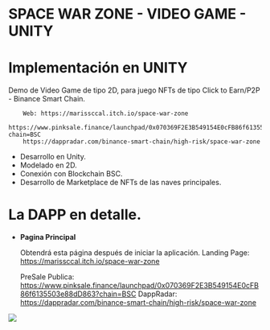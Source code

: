 # SPACE WAR ZONE - VIDEO GAME - UNITY

# Implementación en UNITY

Demo de Video Game de tipo 2D, para juego NFTs de tipo Click to Earn/P2P - Binance Smart Chain.

		Web: https://marissccal.itch.io/space-war-zone
		https://www.pinksale.finance/launchpad/0x070369F2E3B549154E0cFB86f6135503e88dD863?chain=BSC
		https://dappradar.com/binance-smart-chain/high-risk/space-war-zone
        

- Desarrollo en Unity.
- Modelado en 2D.
- Conexión con Blockchain BSC.
- Desarrollo de Marketplace de NFTs de las naves principales. 
        
        

# La DAPP en detalle.

- **Pagina Principal**
    
    Obtendrá esta página después de iniciar la aplicación. Landing Page: https://marissccal.itch.io/space-war-zone
    
    PreSale Publica: https://www.pinksale.finance/launchpad/0x070369F2E3B549154E0cFB86f6135503e88dD863?chain=BSC
    DappRadar: https://dappradar.com/binance-smart-chain/high-risk/space-war-zone
    
    
 
<img src="https://gateway.pinata.cloud/ipfs/QmXJU9SK7eVUWBZFxtVaN4VZcpcSQUBQ4g9wUSpc9X22Rr">

